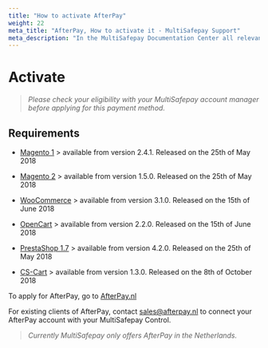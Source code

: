 ```yaml
---
title: "How to activate AfterPay"
weight: 22
meta_title: "AfterPay, How to activate it - MultiSafepay Support"
meta_description: "In the MultiSafepay Documentation Center all relevant information regarding our Plugins and API. As well as Support pages for Payment Method, Tools and General Questions. You can also find the contact details of our Support Team and Integration Team."
---
```


# Activate 

>_Please check your eligibility with your MultiSafepay account manager before applying for this payment method._

## Requirements

+ [Magento 1](/integrations/magento1/changelog/) > available from version 2.4.1. Released on the 25th of May 2018

+ [Magento 2](/integrations/magento2/changelog/) > available from version 1.5.0. Released on the 25th of May 2018

+ [WooCommerce](/integrations/woocommerce/changelog/) > available from version 3.1.0. Released on the 15th of June 2018

+ [OpenCart](/integrations/opencart/changelog/) > available from version 2.2.0. Released on the 15th of June 2018

+ [PrestaShop 1.7](/integrations/prestashop-1-7/changelog/) > available from version 4.2.0. Released on the 25th of May 2018

+ [CS-Cart](/integrations/cs-cart/changelog/) > available from version 1.3.0. Released on the 8th of October 2018

To apply for AfterPay, go to [AfterPay.nl](https://www.afterpay.nl/nl/zakelijk/offerte)

For existing clients of AfterPay, contact <sales@afterpay.nl> to connect your AfterPay account with your MultiSafepay Control.   

>_Currently MultiSafepay only offers AfterPay in the Netherlands._
